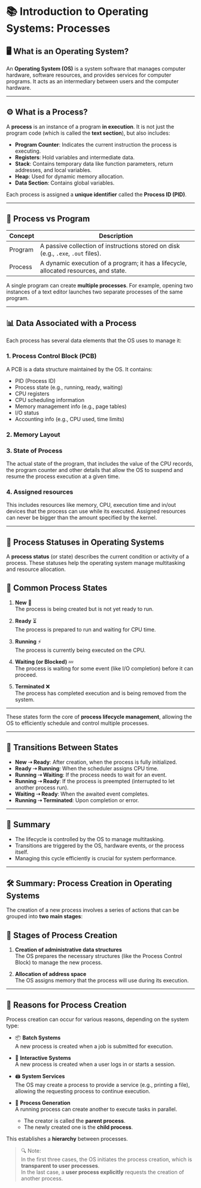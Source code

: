 # 📚 Introduction to Operating Systems: Processes

## 🖥️ What is an Operating System?

An **Operating System (OS)** is a system software that manages computer hardware, software resources, and provides services for computer programs. It acts as an intermediary between users and the computer hardware.

---

## ⚙️ What is a Process?

A **process** is an instance of a program **in execution**. It is not just the program code (which is called the **text section**), but also includes:

- **Program Counter**: Indicates the current instruction the process is executing.
- **Registers**: Hold variables and intermediate data.
- **Stack**: Contains temporary data like function parameters, return addresses, and local variables.
- **Heap**: Used for dynamic memory allocation.
- **Data Section**: Contains global variables.

Each process is assigned a **unique identifier** called the **Process ID (PID)**.

---

## 🧾 Process vs Program

| Concept  | Description |
|----------|-------------|
| Program  | A passive collection of instructions stored on disk (e.g., `.exe`, `.out` files). |
| Process  | A dynamic execution of a program; it has a lifecycle, allocated resources, and state. |

A single program can create **multiple processes**. For example, opening two instances of a text editor launches two separate processes of the same program.

---

## 📊 Data Associated with a Process

Each process has several data elements that the OS uses to manage it:

### 1. **Process Control Block (PCB)**

A PCB is a data structure maintained by the OS. It contains:

- PID (Process ID)
- Process state (e.g., running, ready, waiting)
- CPU registers
- CPU scheduling information
- Memory management info (e.g., page tables)
- I/O status
- Accounting info (e.g., CPU used, time limits)

### 2. **Memory Layout**

### 3. **State of Process**
The actual state of the program, that includes the value of the CPU records, the program counter and other details that allow the OS to suspend and resume the process execution at a given time.

### 4. **Assigned resources**
This includes resources like memory, CPU, execution time and in/out devices that the process can use while its executed. Assigned resources can never be bigger than the amount specified by the kernel.

---
## 🔄 Process Statuses in Operating Systems

A **process status** (or state) describes the current condition or activity of a process. These statuses help the operating system manage multitasking and resource allocation.

## 📌 Common Process States

1. **New** 🐣  
   The process is being created but is not yet ready to run.

2. **Ready** ⏳  
   The process is prepared to run and waiting for CPU time.

3. **Running** ⚡  
   The process is currently being executed on the CPU.

4. **Waiting (or Blocked)** 💤  
   The process is waiting for some event (like I/O completion) before it can proceed.

5. **Terminated** ❌  
   The process has completed execution and is being removed from the system.

---

These states form the core of **process lifecycle management**, allowing the OS to efficiently schedule and control multiple processes.

---

## 🔁 Transitions Between States

- **New ➝ Ready**: After creation, when the process is fully initialized.
- **Ready ➝ Running**: When the scheduler assigns CPU time.
- **Running ➝ Waiting**: If the process needs to wait for an event.
- **Running ➝ Ready**: If the process is preempted (interrupted to let another process run).
- **Waiting ➝ Ready**: When the awaited event completes.
- **Running ➝ Terminated**: Upon completion or error.

---

## 🧠 Summary

- The lifecycle is controlled by the OS to manage multitasking.
- Transitions are triggered by the OS, hardware events, or the process itself.
- Managing this cycle efficiently is crucial for system performance.

---
## 🛠️ Summary: Process Creation in Operating Systems

The creation of a new process involves a series of actions that can be grouped into **two main stages**:

## 🔧 Stages of Process Creation

1. **Creation of administrative data structures**  
   The OS prepares the necessary structures (like the Process Control Block) to manage the new process.

2. **Allocation of address space**  
   The OS assigns memory that the process will use during its execution.

---

## 🧾 Reasons for Process Creation

Process creation can occur for various reasons, depending on the system type:

- 📦 **Batch Systems**  
  A new process is created when a job is submitted for execution.

- 👤 **Interactive Systems**  
  A new process is created when a user logs in or starts a session.

- 🖨️ **System Services**  
  The OS may create a process to provide a service (e.g., printing a file), allowing the requesting process to continue execution.

- 🔁 **Process Generation**  
  A running process can create another to execute tasks in parallel.  
  - The creator is called the **parent process**.  
  - The newly created one is the **child process**.

This establishes a **hierarchy** between processes.

> 🔍 Note:  
> In the first three cases, the OS initiates the process creation, which is **transparent to user processes**.  
> In the last case, a **user process explicitly** requests the creation of another process.
